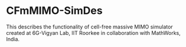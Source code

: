 # CFmMIMO-SimDes
This describes the functionality of cell-free massive MIMO simulator created at 6G-Vigyan Lab, IIT Roorkee in collaboration with MathWorks, India.
